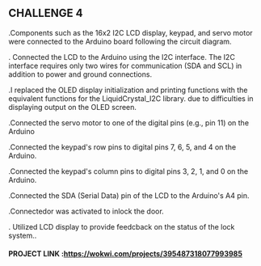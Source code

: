 ## CHALLENGE 4


.Components such as the 16x2 I2C LCD display, keypad, and servo motor were connected to the Arduino board following the circuit diagram.

. Connected the LCD to the Arduino using the I2C interface. The I2C interface requires only two wires for communication (SDA and SCL)
 in addition to power  and ground  connections.

.I replaced the OLED display initialization and printing functions with the equivalent functions for the LiquidCrystal_I2C library.
due to difficulties in displaying output on the OLED screen.

.Connected the servo motor to one of the digital pins (e.g., pin 11) on the Arduino

.Connected the keypad's row pins to digital pins 7, 6, 5, and 4 on the Arduino.

.Connected the keypad's column pins to digital pins 3, 2, 1, and 0 on the Arduino.

.Connected the SDA (Serial Data) pin of the LCD to the Arduino's A4 pin.

.Connectedor was activated to inlock the door.

. Utilized LCD display to provide feedcback on the status of the lock system..
 

#### PROJECT LINK :https://wokwi.com/projects/395487318077993985
